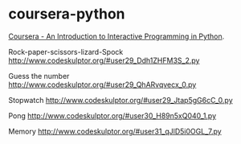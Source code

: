 coursera-python
===============

[Coursera - An Introduction to Interactive Programming in Python](https://www.coursera.org/course/interactivepython).

Rock-paper-scissors-lizard-Spock  
http://www.codeskulptor.org/#user29_Ddh1ZHFM3S_2.py

Guess the number  
http://www.codeskulptor.org/#user29_QhARvqvecx_0.py

Stopwatch
http://www.codeskulptor.org/#user29_Jtap5gG6cC_0.py

Pong
http://www.codeskulptor.org/#user30_H89n5xQ040_1.py

Memory
http://www.codeskulptor.org/#user31_qJlD5i0OGL_7.py
